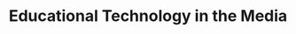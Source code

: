 ---
layout: category
title: "Educational Technology in the Media"
group: introduction-to-edtech
category: educational-technology-in-the-media
permalink: /introduction-to-edtech/educational-technology-in-the-media
sidebar:
  nav: "side-nav"
---